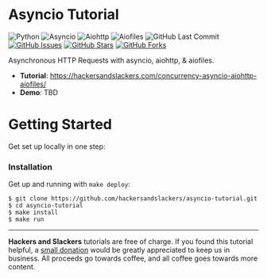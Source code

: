 # Asyncio Tutorial

![Python](https://img.shields.io/badge/Python-v^3.9-blue.svg?logo=python&longCache=true&logoColor=white&colorB=5e81ac&style=flat-square&colorA=4c566a)
![Asyncio](https://img.shields.io/badge/Asyncio-v^3.4.3-blue.svg?longCache=true&logo=python&style=flat-square&logoColor=white&colorB=5e81ac&colorA=4c566a)
![Aiohttp](https://img.shields.io/badge/Aiohttp-v^3.7.4-blue.svg?longCache=true&logo=python&style=flat-square&logoColor=white&colorB=5e81ac&colorA=4c566a)
![Aiofiles](https://img.shields.io/badge/Aiohttp-v^3.7.4-blue.svg?longCache=true&logo=python&style=flat-square&logoColor=white&colorB=5e81ac&colorA=4c566a)
![GitHub Last Commit](https://img.shields.io/github/last-commit/google/skia.svg?style=flat-square&colorA=4c566a&colorB=a3be8c&logo=GitHub)
[![GitHub Issues](https://img.shields.io/github/issues/hackersandslackers/asyncio-tutorial.svg?style=flat-square&colorA=4c566a&logo=GitHub&colorB=ebcb8b)](https://github.com/hackersandslackers/flask-blueprint-tutorial/issues)
[![GitHub Stars](https://img.shields.io/github/stars/hackersandslackers/asyncio-tutorial.svg?style=flat-square&colorA=4c566a&logo=GitHub&colorB=ebcb8b)](https://github.com/hackersandslackers/flask-blueprint-tutorial/stargazers)
[![GitHub Forks](https://img.shields.io/github/forks/hackersandslackers/asyncio-tutorial.svg?style=flat-square&colorA=4c566a&logo=GitHub&colorB=ebcb8b)](https://github.com/hackersandslackers/flask-blueprint-tutorial/network)

Asynchronous HTTP Requests with asyncio, aiohttp, & aiofiles.

* **Tutorial**: https://hackersandslackers.com/concurrency-asyncio-aiohttp-aiofiles/
* **Demo**: TBD


# Getting Started

Get set up locally in one step:

### Installation

Get up and running with `make deploy`:

```shell
$ git clone https://github.com/hackersandslackers/asyncio-tutorial.git
$ cd asyncio-tutorial
$ make install
$ make run
``` 

-----

**Hackers and Slackers** tutorials are free of charge. If you found this tutorial helpful, a [small donation](https://www.buymeacoffee.com/hackersslackers) would be greatly appreciated to keep us in business. All proceeds go towards coffee, and all coffee goes towards more content.
